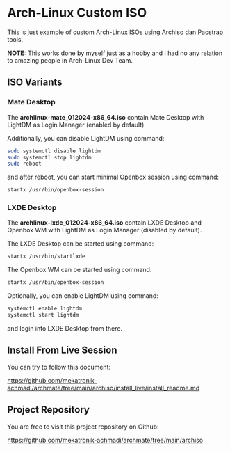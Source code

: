 # Arch-Linux Custom ISO

This is just example of custom Arch-Linux ISOs using Archiso dan Pacstrap tools.

**NOTE:** This works done by myself just as a hobby and I had no any relation to amazing people in Arch-Linux Dev Team.

## ISO Variants

### Mate Desktop

The **archlinux-mate_012024-x86_64.iso** contain Mate Desktop with LightDM as Login Manager (enabled by default).

Additionally, you can disable LightDM using command:

```sh
sudo systemctl disable lightdm
sudo systemctl stop lightdm
sudo reboot
```

and after reboot, you can start minimal Openbox session using command:

```sh
startx /usr/bin/openbox-session
```

### LXDE Desktop

The **archlinux-lxde_012024-x86_64.iso** contain LXDE Desktop and Openbox WM with LightDM as Login Manager (disabled by default).

The LXDE Desktop can be started using command:

```sh
startx /usr/bin/startlxde
```

The Openbox WM can be started using command:

```sh
startx /usr/bin/openbox-session
```

Optionally, you can enable LightDM using command:

```sh
systemctl enable lightdm
systemctl start lightdm
```

and login into LXDE Desktop from there.


## Install From Live Session

You can try to follow this document:

https://github.com/mekatronik-achmadi/archmate/tree/main/archiso/install_live/install_readme.md

## Project Repository

You are free to visit this project repository on Github:

https://github.com/mekatronik-achmadi/archmate/tree/main/archiso


